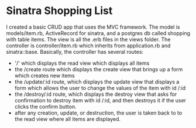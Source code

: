# Sinatra Shopping List
I created a basic CRUD app that uses the MVC framework.  The model is models/item.rb, ActiveRecord for sinatra, and a postgres db called shopping with table items.  The view is all the .erb files in the views folder.  The controller is controller/item.rb which inherits from application.rb and sinatra::base.  Basically, the controller has several routes:
* '/' which displays the read view which displays all items
* the /create route which displays the create view that brings up a form which creates new items
* the /update/:id route, which displays the update view that displays a form which allows the user to change the values of the item with id /:id
* the /destroy/:id route, which displays the destroy view that asks for confirmation to destroy item with id /:id, and then destroys it if the user clicks the confirm button.
* after any creation, update, or destruction, the user is taken back to to the read view where all items are displayed.

